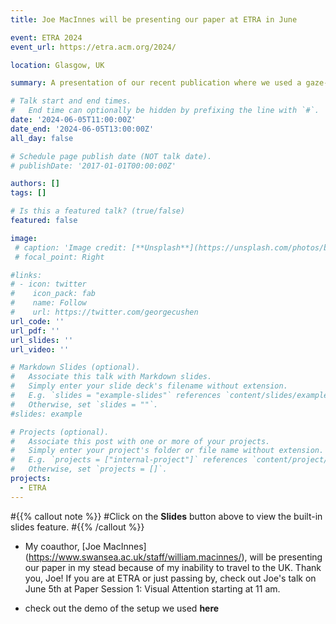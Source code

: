 ```yaml
---
title: Joe MacInnes will be presenting our paper at ETRA in June

event: ETRA 2024
event_url: https://etra.acm.org/2024/

location: Glasgow, UK

summary: A presentation of our recent publication where we used a gaze-contingent eyetracking setup to look at the dynamics of the functional field of view. 

# Talk start and end times.
#   End time can optionally be hidden by prefixing the line with `#`.
date: '2024-06-05T11:00:00Z'
date_end: '2024-06-05T13:00:00Z'
all_day: false

# Schedule page publish date (NOT talk date).
# publishDate: '2017-01-01T00:00:00Z'

authors: []
tags: []

# Is this a featured talk? (true/false)
featured: false

image:
 # caption: 'Image credit: [**Unsplash**](https://unsplash.com/photos/bzdhc5b3Bxs)'
 # focal_point: Right

#links:
# - icon: twitter
#    icon_pack: fab
#    name: Follow
#    url: https://twitter.com/georgecushen
url_code: ''
url_pdf: ''
url_slides: ''
url_video: ''

# Markdown Slides (optional).
#   Associate this talk with Markdown slides.
#   Simply enter your slide deck's filename without extension.
#   E.g. `slides = "example-slides"` references `content/slides/example-slides.md`.
#   Otherwise, set `slides = ""`.
#slides: example

# Projects (optional).
#   Associate this post with one or more of your projects.
#   Simply enter your project's folder or file name without extension.
#   E.g. `projects = ["internal-project"]` references `content/project/deep-learning/index.md`.
#   Otherwise, set `projects = []`.
projects:
  - ETRA
---
```


#{{% callout note %}}
#Click on the **Slides** button above to view the built-in slides feature.
#{{% /callout %}}

- My coauthor, [Joe MacInnes] (https://www.swansea.ac.uk/staff/william.macinnes/), will be presenting our paper in my stead because of my inability to travel to the UK. Thank you, Joe! If you are at ETRA or just passing by, check out Joe's talk on June 5th at Paper Session 1: Visual Attention starting at 11 am.

- check out the demo of the setup we used **here**
